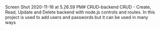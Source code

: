 Screen Shot 2020-11-16 at 5.26.59 PM# CRUD-backend
CRUD - Create, Read, Update and Delete backend with node.js controls  and routes.
In this project is used to add users and passwords but it can be used in many ways
